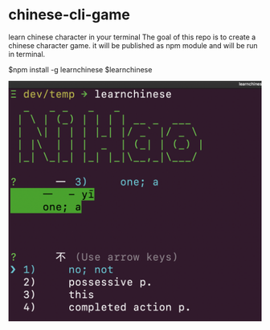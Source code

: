 # chinese-cli-game
learn chinese character in your terminal
The goal of this repo is to create a chinese character game.
it will be published as npm module and will be run in terminal.

$npm install -g learnchinese
$learnchinese

![learnchinese](img/sample.png)
